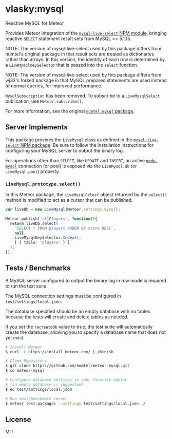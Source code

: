 # vlasky:mysql
Reactive MySQL for Meteor

Provides Meteor integration of the [`mysql-live-select` NPM module](https://github.com/vlasky/mysql-live-select), bringing reactive `SELECT` statement result sets from MySQL >= 5.1.15.

NOTE: The version of mysql-live-select used by this package differs from numtel's original package in that result sets are treated as dictionaries rather than arrays. In this version, the identity of each row is determined by a `LiveMysqlKeySelector` that is passed into the `select` function.

NOTE: The version of mysql-live-select used by this package differs from wj32's forked package in that MySQL prepared statements are used instead of normal queries, for improved performance.

`MysqlSubscription` has been removed. To subscribe to a `LiveMysqlSelect` publication, use `Meteor.subscribe()`.

For more information, see the original [`numtel:mysql` package](https://github.com/numtel/meteor-mysql).

## Server Implements

This package provides the `LiveMysql` class as defined in the [`mysql-live-select` NPM package](https://github.com/vlasky/mysql-live-select). Be sure to follow the installation instructions for configuring your MySQL server to output the binary log.

For operations other than `SELECT`, like `UPDATE` and `INSERT`, an active [`node-mysql`](https://github.com/felixge/node-mysql) connection (or pool) is exposed via the `LiveMysql.db` (or `LiveMysql.pool`) property.

### `LiveMysql.prototype.select()`

In this Meteor package, the `LiveMysqlSelect` object returned by the `select()` method is modified to act as a cursor that can be published.

```javascript
var liveDb = new LiveMysql(Meteor.settings.mysql);

Meteor.publish('allPlayers', function(){
  return liveDb.select(
    `SELECT * FROM players ORDER BY score DESC`,
    null,
    LiveMysqlKeySelector.Index(),
    [ { table: 'players' } ]
  );
});
```

## Tests / Benchmarks

A MySQL server configured to output the binary log in row mode is required to run the test suite.

The MySQL connection settings must be configured in `test/settings/local.json`.

The database specified should be an empty database with no tables because the tests will create and delete tables as needed.

If you set the `recreateDb` value to true, the test suite will automatically create the database, allowing you to specify a database name that does not yet exist.

```bash
# Install Meteor
$ curl -L https://install.meteor.com/ | /bin/sh

# Clone Repository
$ git clone https://github.com/numtel/meteor-mysql.git
$ cd meteor-mysql

# Configure database settings in your favorite editor
# (an empty database is suggested)
$ ed test/settings/local.json

# Run test/benchmark server
$ meteor test-packages --settings test/settings/local.json ./

```

## License

MIT
